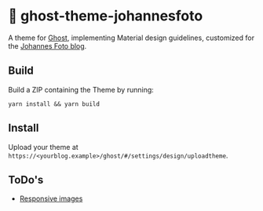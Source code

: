 # 👻 ghost-theme-johannesfoto

A theme for [Ghost](https://github.com/tryghost/ghost/),
implementing Material design guidelines,
customized for the [Johannes Foto blog](https://johannes-foto.de).

## Build

Build a ZIP containing the Theme by running:
```shell script
yarn install && yarn build
```

## Install

Upload your theme at `https://<yourblog.example>/ghost/#/settings/design/uploadtheme`.

## ToDo's
- [Responsive images](https://ghost.org/docs/api/v3/handlebars-themes/responsive-images/)

